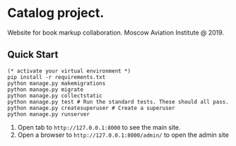 # Catalog project.
Website for book markup collaboration.
Moscow Aviation Institute @ 2019.

## Quick Start

   ```
   (* activate your virtual environment *)
   pip install -r requirements.txt
   python manage.py makemigrations
   python manage.py migrate
   python manage.py collectstatic
   python manage.py test # Run the standard tests. These should all pass.
   python manage.py createsuperuser # Create a superuser 
   python manage.py runserver
   ```

1. Open tab to `http://127.0.0.1:8000` to see the main site.
2. Open a browser to `http://127.0.0.1:8000/admin/` to open the admin site
